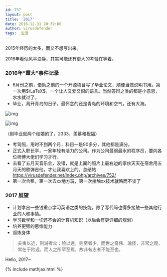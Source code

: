 ```yaml
---
id: 757
layout: post
title: '2017'
date: 2016-12-31 20:39:00
author: virusdefender
tags:  生活
---
```


2015年经历的太多，而又不想写出来。

2016年看似风平浪静，其实可能还有更大的考验在等着。

### 2016年“重大”事件记录

 - 6月份之前，借助之前的一个开源项目写了毕业论文，顺便当做说明书用。第一次用$\LaTeX$，一个让人又爱又恨的语言。当然答辩之类的都是小意思，水水就过了。
 - 毕业，离开青岛的日子，最怀念的还是青岛的环境和空气，还有大海。

![img][1]

![img][2]

（刚毕业就两个结婚的了，2333，羡慕和祝福）
 - 考驾照，用时不到两个月，科目一是90多分，其他都是满分。
 - 正式入职长亭，一家年轻有活力的公司。作为公司最弱最水的程序员，要向各位师傅大佬们学习才行。
 - 去看了五月天音乐会，没错，就是上面的照片上最右边的家伙天天在宿舍用五月天的歌弹吉他，才让我喜欢上的。总结帖 https://virusdefender.net/index.php/archives/752/
 - 第一次合租，第一次去xx地方玩，第一次接触xx技术就略而不谈了

### 2017 展望

 - 计划拿出一些钱重点学习英语之类的技能，除了写代码也得多接触一些其他行业的人和事情。
 - 学习数学和一切还不会的计算机知识（以后会有更详细的规划）
 - 培养更强的思维能力
 - 锻炼身体

> 夫夷以近，则游者众；险以远，则至者少。而世之奇伟、瑰怪，非常之观，常在于险远，而人之所罕至焉，故非有志者不能至也。

Hello, 2017~


  [1]: http://storage.virusdefender.net/blog/images/757/1.jpg
  [2]: http://storage.virusdefender.net/blog/images/757/2.jpg
  
{% include mathjax.html %}
